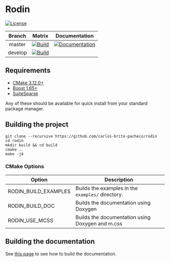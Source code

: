 # Rodin

[![License](https://img.shields.io/badge/license-BSL--1.0-green)](https://github.com/cbritopacheco/rodin/blob/master/LICENSE)

| Branch      |  Matrix  | Documentation |
|:-----------:|:--------:|:-------------:|
| master      | [![Build](https://github.com/cbritopacheco/rodin/actions/workflows/Build.yml/badge.svg?branch=master)](https://github.com/cbritopacheco/rodin/actions/workflows/Build.yml) | [![Documentation](https://img.shields.io/badge/doc-master-blue)](https://cbritopacheco.github.io/rodin/) |
| develop     | [![Build](https://github.com/cbritopacheco/rodin/actions/workflows/Build.yml/badge.svg?branch=develop)](https://github.com/cbritopacheco/rodin/actions/workflows/Build.yml) | |

## Requirements

- [CMake 3.12.0+](https://cmake.org/)
- [Boost 1.65+](https://www.boost.org/)
- [SuiteSparse](https://people.engr.tamu.edu/davis/suitesparse.html)

Any of these should be available for quick install from your standard package
manager.

## Building the project

```
git clone --recursive https://github.com/carlos-brito-pacheco/rodin
cd rodin
mkdir build && cd build
cmake ..
make -j4
```

### CMake Options

| Option                 | Description                                       |
|------------------------|---------------------------------------------------|
| RODIN_BUILD_EXAMPLES   | Builds the examples in the `examples/` directory. |
| RODIN_BUILD_DOC        | Builds the documentation using Doxygen            |
| RODIN_USE_MCSS         | Builds the documentation using Doxygen and m.css  |

## Building the documentation

See [this page](doc/README.md) to see how to build the documentation.
